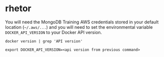# rhetor

You will need the MongoDB Training AWS credentials stored in your default location (`~/.aws/...`) and you will need to set the
environmental variable `DOCKER_API_VERSION` to your Docker API version.

`docker version | grep 'API version'`

`export DOCKER_API_VERSION=<api version from previous command>`
